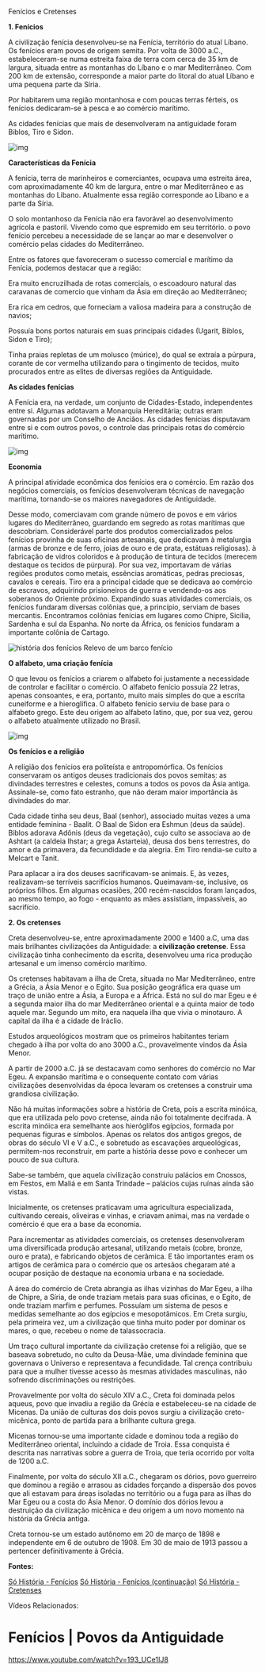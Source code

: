 Fenícios e Cretenses

**1. Fenícios**

A civilização fenícia desenvolveu-se na Fenícia, território do atual Líbano. Os fenícios eram povos de origem semita. Por volta de 3000 a.C., estabeleceram-se numa estreita faixa de terra com cerca de 35 km de largura, situada entre as montanhas do Líbano e o mar Mediterrâneo. Com 200 km de extensão, corresponde a maior parte do litoral do atual Líbano e uma pequena parte da Síria.

Por habitarem uma região montanhosa e com poucas terras férteis, os fenícios dedicaram-se à pesca e ao comércio marítimo.

As cidades fenícias que mais de desenvolveram na antiguidade foram Biblos, Tiro e Sidon.

![img](https://static.planejativo.com/uploads/novas/c451cc3bd86fe1c03d5a26dc485557f0.jpg)

**Características da Fenícia**

A fenícia, terra de marinheiros e comerciantes, ocupava uma estreita área, com aproximadamente 40 km de largura, entre o mar Mediterrâneo e as montanhas do Libano. Atualmente essa região corresponde ao Libano e a parte da Síria.

O solo montanhoso da Fenícia não era favorável ao desenvolvimento agrícola e pastoril. Vivendo como que espremido em seu território. o povo fenício percebeu a necessidade de se lançar ao mar e desenvolver o comércio pelas cidades do Mediterrâneo.

Entre os fatores que favoreceram o sucesso comercial e marítimo da Fenícia, podemos destacar que a região:

Era muito encruzilhada de rotas comerciais, o escoadouro natural das caravanas de comercio que vinham da Ásia em direção ao Mediterrâneo;

Era rica em cedros, que forneciam a valiosa madeira para a construção de navios;

Possuía bons portos naturais em suas principais cidades (Ugarit, Biblos, Sidon e Tiro);

Tinha praias repletas de um molusco (múrice), do qual se extraía a púrpura, corante de cor vermelha utilizando para o tingimento de tecidos, muito procurados entre as elites de diversas regiões da Antiguidade.

**As cidades fenícias**

A Fenícia era, na verdade, um conjunto de Cidades-Estado, independentes entre si. Algumas adotavam a Monarquia Hereditária; outras eram governadas por um Conselho de Anciãos. As cidades fenícias disputavam entre si e com outros povos, o controle das principais rotas do comércio marítimo.

![img](https://static.planejativo.com/uploads/novas/bad7412f98dd24239469f81bc474be82.jpg)

 **Economia**

A principal atividade econômica dos fenícios era o comércio. Em razão dos negócios comerciais, os fenícios desenvolveram técnicas de navegação marítima, tornando-se os maiores navegadores de Antiguidade.

Desse modo, comerciavam com grande número de povos e em vários lugares do Mediterrâneo, guardando em segredo as rotas marítimas que descobriam. Considerável parte dos produtos comercializados pelos fenícios provinha de suas oficinas artesanais, que dedicavam à metalurgia (armas de bronze e de ferro, joias de ouro e de prata, estátuas religiosas). à fabricação de vidros coloridos e à produção de tintura de tecidos (merecem destaque os tecidos de púrpura). Por sua vez, importavam de várias regiões produtos como metais, essências aromáticas, pedras preciosas, cavalos e cereais. Tiro era a principal cidade que se dedicava ao comércio de escravos, adquirindo prisioneiros de guerra e vendendo-os aos soberanos do Oriente próximo. Expandindo suas atividades comerciais, os fenícios fundaram diversas colônias que, a princípio, serviam de bases mercantis. Encontramos colônias fenícias em lugares como Chipre, Sicília, Sardenha e sul da Espanha. No norte da África, os fenícios fundaram a importante colônia de Cartago.

![história dos fenícios](https://static.planejativo.com/uploads/novas/7943f4859daabc64c1534cdb34df6597.jpg)
Relevo de um barco fenício

**O alfabeto, uma criação fenícia**

O que levou os fenícios a criarem o alfabeto foi justamente a necessidade de controlar e facilitar o comércio. O alfabeto fenício possuía 22 letras, apenas consoantes, e era, portanto, muito mais simples do que a escrita cuneiforme e a hieroglífica. O alfabeto fenício serviu de base para o alfabeto grego. Este deu origem ao alfabeto latino, que, por sua vez, gerou o alfabeto atualmente utilizado no Brasil.

![img](https://static.planejativo.com/uploads/novas/308c67d068af59ec54b2e22b616c0ffc.jpg)

**Os fenícios e a religião**

A religião dos fenícios era politeísta e antropomórfica. Os fenícios conservaram os antigos deuses tradicionais dos povos semitas: as divindades terrestres e celestes, comuns a todos os povos da Ásia antiga. Assinale-se, como fato estranho, que não deram maior importância às divindades do mar.

Cada cidade tinha seu deus, Baal (senhor), associado muitas vezes a uma entidade feminina - Baalit. O Baal de Sidon era Eshmun (deus da saúde). Biblos adorava Adônis (deus da vegetação), cujo culto se associava ao de Ashtart (a caldeia Ihstar; a grega Astarteia), deusa dos bens terrestres, do amor e da primavera, da fecundidade e da alegria. Em Tiro rendia-se culto a Melcart e Tanit.

Para aplacar a ira dos deuses sacrificavam-se animais. E, às vezes, realizavam-se terríveis sacrifícios humanos. Queimavam-se, inclusive, os próprios filhos. Em algumas ocasiões, 200 recém-nascidos foram lançados, ao mesmo tempo, ao fogo - enquanto as mães assistiam, impassíveis, ao sacrifício.

**2. Os cretenses**

Creta desenvolveu-se, entre aproximadamente 2000 e 1400 a.C, uma das mais brilhantes civilizações da Antiguidade: a **civilização cretense**. Essa civilização tinha conhecimento da escrita, desenvolveu uma rica produção artesanal e um imenso comércio marítimo.

Os cretenses habitavam a ilha de Creta, situada no Mar Mediterrâneo, entre a Grécia, a Ásia Menor e o Egito. Sua posição geográfica era quase um traço de união entre a Ásia, a Europa e a África. Está no sul do mar Egeu e é a segunda maior ilha do mar Mediterrâneo oriental e a quinta maior de todo aquele mar. Segundo um mito, era naquela ilha que vivia o minotauro. A capital da ilha é a cidade de Iráclio.

Estudos arqueológicos mostram que os primeiros habitantes teriam chegado à ilha por volta do ano 3000 a.C., provavelmente vindos da Ásia Menor.

A partir de 2000 a.C. já se destacavam como senhores do comércio no Mar Egeu. A expansão marítima e o consequente contato com várias civilizações desenvolvidas da época levaram os cretenses a construir uma grandiosa civilização.

Não há muitas informações sobre a história de Creta, pois a escrita minóica, que era utilizada pelo povo cretense, ainda não foi totalmente decifrada. A escrita minóica era semelhante aos hieróglifos egípcios, formada por pequenas figuras e símbolos. Apenas os relatos dos antigos gregos, de obras do século VI e V a.C., e sobretudo as escavações arqueológicas, permitem-nos reconstruir, em parte a história desse povo e conhecer um pouco de sua cultura.

Sabe-se também, que aquela civilização construiu palácios em Cnossos, em Festos, em Maliá e em Santa Trindade – palácios cujas ruínas ainda são vistas.

Inicialmente, os cretenses praticavam uma agricultura especializada, cultivando cereais, oliveiras e vinhas, e criavam animai, mas na verdade o comércio é que era a base da economia.

Para incrementar as atividades comerciais, os cretenses desenvolveram uma diversificada produção artesanal, utilizando metais (cobre, bronze, ouro e prata), e fabricando objetos de cerâmica. E tão importantes eram os artigos de cerâmica para o comércio que os artesãos chegaram até a ocupar posição de destaque na economia urbana e na sociedade.

A área do comércio de Creta abrangia as ilhas vizinhas do Mar Egeu, a ilha de Chipre, a Síria, de onde traziam metais para suas oficinas, e o Egito, de onde traziam marfim e perfumes. Possuíam um sistema de pesos e medidas semelhante ao dos egípcios e mesopotâmicos. Em Creta surgiu, pela primeira vez, um a civilização que tinha muito poder por dominar os mares, o que, recebeu o nome de talassocracia.

Um traço cultural importante da civilização cretense foi a religião, que se baseava sobretudo, no culto da Deusa-Mãe, uma divindade feminina que governava o Universo e representava a fecundidade. Tal crença contribuiu para que a mulher tivesse acesso às mesmas atividades masculinas, não sofrendo discriminações ou restrições.

Provavelmente por volta do século XIV a.C., Creta foi dominada pelos aqueus, povo que invadiu a região da Grécia e estabeleceu-se na cidade de Micenas. Da união de culturas dos dois povos surgiu a civilização creto-micênica, ponto de partida para a brilhante cultura grega.

Micenas tornou-se uma importante cidade e dominou toda a região do Mediterrâneo oriental, incluindo a cidade de Troia. Essa conquista é descrita nas narrativas sobre a guerra de Troia, que teria ocorrido por volta de 1200 a.C.

Finalmente, por volta do século XII a.C., chegaram os dórios, povo guerreiro que dominou a região e arrasou as cidades forçando a dispersão dos povos que ali estavam para áreas isoladas no território ou a fuga para as ilhas do Mar Egeu ou a costa do Ásia Menor. O domínio dos dórios levou a destruição da civilização micênica e deu origem a um novo momento na história da Grécia antiga.

Creta tornou-se um estado autônomo em 20 de março de 1898 e independente em 6 de outubro de 1908. Em 30 de maio de 1913 passou a pertencer definitivamente à Grécia.  

**Fontes:**

[Só História - Fenícios](https://www.sohistoria.com.br/ef2/fenicios/)
[Só História - Fenícios (continuação)](https://www.sohistoria.com.br/ef2/fenicios/p2.php)
[Só História - Cretenses](https://www.sohistoria.com.br/ef2/grecia/index.php)

Vídeos Relacionados:

# Fenícios | Povos da Antiguidade

https://www.youtube.com/watch?v=193_UCe1IJ8

